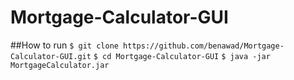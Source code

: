 # Mortgage-Calculator-GUI
##How to run
`$ git clone https://github.com/benawad/Mortgage-Calculator-GUI.git`
`$ cd Mortgage-Calculator-GUI`
`$ java -jar MortgageCalculator.jar`
